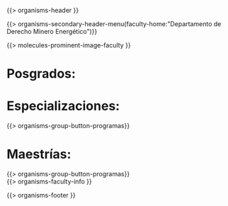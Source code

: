 {{> organisms-header }}

<div class="faculty-derecho">
  {{> organisms-secondary-header-menu(faculty-home:"Departamento de Derecho Minero Energético")}}

  {{> molecules-prominent-image-faculty }}
  <div class="centrar">
    <div class="columna12 contenido texto">
      <h1 class="subrayado-der">Posgrados:</h1>
    </div>
    <div class="columna12 contenido texto">
      <h1 class="texto-centrado subrayado">Especializaciones:</h1>
      {{> organisms-group-button-programas}}
    </div>
    <div class="columna12 contenido texto">
      <h1 class="texto-centrado subrayado">Maestrías:</h1>
      {{> organisms-group-button-programas}}
    </div>
  </div>
  {{> organisms-faculty-info }}
</div>

{{> organisms-footer }}
